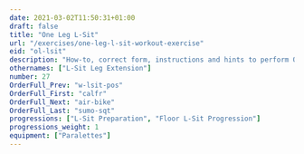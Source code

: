 ```yaml
---
date: 2021-03-02T11:50:31+01:00
draft: false
title: "One Leg L-Sit"
url: "/exercises/one-leg-l-sit-workout-exercise"
eid: "ol-lsit"
description: "How-to, correct form, instructions and hints to perform One Leg L-Sit. Similar exercises and video demo"
othernames: ["L-Sit Leg Extension"]
number: 27
OrderFull_Prev: "w-lsit-pos"
OrderFull_First: "calfr"
OrderFull_Next: "air-bike"
OrderFull_Last: "sumo-sqt"
progressions: ["L-Sit Preparation", "Floor L-Sit Progression"]
progressions_weight: 1
equipment: ["Paralettes"]
---
```

